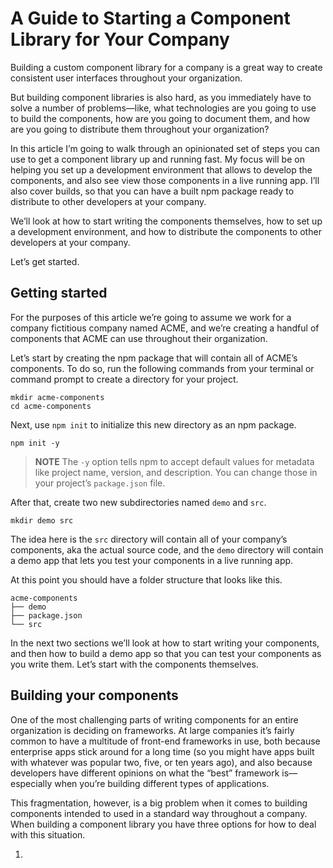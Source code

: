# A Guide to Starting a Component Library for Your Company

Building a custom component library for a company is a great way to create consistent user interfaces throughout your organization.

But building component libraries is also hard, as you immediately have to solve a number of problems—like, what technologies are you going to use to build the components, how are you going to document them, and how are you going to distribute them throughout your organization?

In this article I’m going to walk through an opinionated set of steps you can use to get a component library up and running fast. My focus will be on helping you set up a development environment that allows to develop the components, and also see view those components in a live running app. I’ll also cover builds, so that you can have a built npm package ready to distribute to other developers at your company.

We’ll look at how to start writing the components themselves, how to set up a development environment, and how to distribute the components to other developers at your company.

Let’s get started.

## Getting started

For the purposes of this article we’re going to assume we work for a company fictitious company named ACME, and we’re creating a handful of components that ACME can use throughout their organization.

Let’s start by creating the npm package that will contain all of ACME’s components. To do so, run the following commands from your terminal or command prompt to create a directory for your project.

```
mkdir acme-components
cd acme-components
```

Next, use `npm init` to initialize this new directory as an npm package.

```
npm init -y
```

> **NOTE** The `-y` option tells npm to accept default values for metadata like project name, version, and description. You can change those in your project’s `package.json` file.

After that, create two new subdirectories named `demo` and `src`.

```
mkdir demo src
```

The idea here is the `src` directory will contain all of your company’s components, aka the actual source code, and the `demo` directory will contain a demo app that lets you test your components in a live running app.

At this point you should have a folder structure that looks like this.

```
acme-components
├── demo
├── package.json
└── src
```

In the next two sections we’ll look at how to start writing your components, and then how to build a demo app so that you can test your components as you write them. Let’s start with the components themselves.

## Building your components

One of the most challenging parts of writing components for an entire organization is deciding on frameworks. At large companies it’s fairly common to have a multitude of front-end frameworks in use, both because enterprise apps stick around for a long time (so you might have apps built with whatever was popular two, five, or ten years ago), and also because developers have different opinions on what the “best” framework is—especially when you’re building different types of applications.

This fragmentation, however, is a big problem when it comes to building components intended to used in a standard way throughout a company. When building a component library you have three options for how to deal with this situation.

1) 
